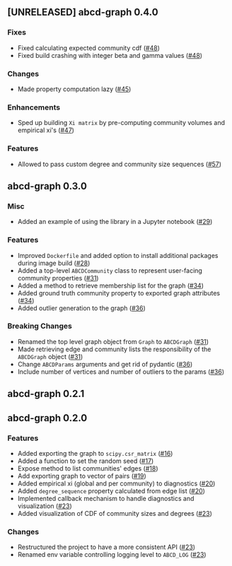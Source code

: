 ## [UNRELEASED] abcd-graph 0.4.0

### Fixes
- Fixed calculating expected community cdf ([#48](https://github.com/AleksanderWWW/abcd-graph/pull/48))
- Fixed build crashing with integer beta and gamma values ([#48](https://github.com/AleksanderWWW/abcd-graph/pull/48))

### Changes
- Made property computation lazy ([#45](https://github.com/AleksanderWWW/abcd-graph/pull/45))

### Enhancements
- Sped up building `Xi matrix` by pre-computing community volumes and empirical xi's ([#47](https://github.com/AleksanderWWW/abcd-graph/pull/47))

### Features
- Allowed to pass custom degree and community size sequences ([#57](https://github.com/AleksanderWWW/abcd-graph/pull/57))


## abcd-graph 0.3.0

### Misc
- Added an example of using the library in a Jupyter notebook ([#29](https://github.com/AleksanderWWW/abcd-graph/pull/29))

### Features
- Improved `Dockerfile` and added option to install additional packages during image build ([#28](https://github.com/AleksanderWWW/abcd-graph/pull/28))
- Added a top-level `ABCDCommunity` class to represent user-facing community properties ([#31](https://github.com/AleksanderWWW/abcd-graph/pull/31))
- Added a method to retrieve membership list for the graph ([#34](https://github.com/AleksanderWWW/abcd-graph/pull/34))
- Added ground truth community property to exported graph attributes ([#34](https://github.com/AleksanderWWW/abcd-graph/pull/34))
- Added outlier generation to the graph ([#36](https://github.com/AleksanderWWW/abcd-graph/pull/36))

### Breaking Changes
- Renamed the top level graph object from `Graph` to `ABCDGraph` ([#31](https://github.com/AleksanderWWW/abcd-graph/pull/31))
- Made retrieving edge and community lists the responsibility of the `ABCDGraph` object ([#31](https://github.com/AleksanderWWW/abcd-graph/pull/31))
- Change `ABCDParams` arguments and get rid of pydantic ([#36](https://github.com/AleksanderWWW/abcd-graph/pull/36))
- Include number of vertices and number of outliers to the params ([#36](https://github.com/AleksanderWWW/abcd-graph/pull/36))


## abcd-graph 0.2.1


## abcd-graph 0.2.0

### Features
- Added exporting the graph to `scipy.csr_matrix` ([#16](https://github.com/AleksanderWWW/abcd-graph/pull/16))
- Added a function to set the random seed ([#17](https://github.com/AleksanderWWW/abcd-graph/pull/17))
- Expose method to list communities' edges ([#18](https://github.com/AleksanderWWW/abcd-graph/pull/18))
- Add exporting graph to vector of pairs ([#19](https://github.com/AleksanderWWW/abcd-graph/pull/19))
- Added empirical xi (global and per community) to diagnostics ([#20](https://github.com/AleksanderWWW/abcd-graph/pull/20))
- Added `degree_sequence` property calculated from edge list ([#20](https://github.com/AleksanderWWW/abcd-graph/pull/20))
- Implemented callback mechanism to handle diagnostics and visualization ([#23](https://github.com/AleksanderWWW/abcd-graph/pull/23))
- Added visualization of CDF of community sizes and degrees ([#23](https://github.com/AleksanderWWW/abcd-graph/pull/23))

### Changes
- Restructured the project to have a more consistent API ([#23](https://github.com/AleksanderWWW/abcd-graph/pull/23))
- Renamed env variable controlling logging level to `ABCD_LOG` ([#23](https://github.com/AleksanderWWW/abcd-graph/pull/23))
